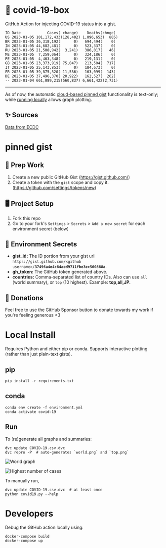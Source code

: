 # 🏥 covid-19-box

GitHub Action for injecting COVID-19 status into a gist.

```
ID Date            Cases( change)    Deaths(chnge)
US 2023-01-05 101,172,433(128,402) 1,096,653(  805)
BR 2023-01-05 36,318,192(      0)   694,494(    0)
IN 2023-01-05 44,682,481(      0)   523,337(    0)
RU 2023-01-05 21,508,942(  3,241)   386,017(   46)
ME 2023-01-05  7,259,064(      0)   324,186(    0)
PE 2023-01-05  4,463,348(      0)   219,131(    0)
GB 2023-01-05 23,373,919( 75,047)   213,504(  717)
IT 2023-01-05 25,143,853(      0)   184,673(    0)
FR 2023-01-05 39,875,320( 11,536)   163,099(  143)
DE 2023-01-05 37,496,370( 20,922)   162,527(  262)
-- 2023-01-04 661,089,215(560,837) 6,661,422(2,731)
```

---

As of now, the automatic [cloud-based pinned gist](#pinned-gist) functionality is text-only;
while [running locally](#local-install) allows graph plotting.

## ✨ Sources

[Data from ECDC](https://www.ecdc.europa.eu/en/publications-data/download-todays-data-geographic-distribution-covid-19-cases-worldwide)

# pinned gist

## 🎒 Prep Work
1. Create a new public GitHub Gist (https://gist.github.com/)
1. Create a token with the `gist` scope and copy it. (https://github.com/settings/tokens/new)

## 🖥 Project Setup
1. Fork this repo
1. Go to your fork's `Settings` > `Secrets` > `Add a new secret` for each environment secret (below)

## 🤫 Environment Secrets
- **gist_id:** The ID portion from your gist url `https://gist.github.com/<github username>/`**`37496a4e4c84aed9711fbe3ec560888a`**.
- **gh_token:** The GitHub token generated above.
- **countries:** Comma-separated list of country IDs. Also can use `all` (world summary), or `top` (10 highest). Example: **top,all,JP**.

## 💸 Donations

Feel free to use the GitHub Sponsor button to donate towards my work if you're feeling generous <3

# Local Install

Requires Python and either pip or conda. Supports interactive plotting (rather than just plain-text gists).

## pip

```
pip install -r requirements.txt
```

## conda

```
conda env create -f environment.yml
conda activate covid-19
```

## Run

To (re)generate all graphs and summaries:

```
dvc update COVID-19.csv.dvc
dvc repro -P  # auto-generates `world.png` and `top.png`
```

![World graph](world.png)

![Highest number of cases](top.png)

To manually run,

```
dvc update COVID-19.csv.dvc  # at least once
python covid19.py --help
```

# Developers

Debug the GitHub action locally using:

```
docker-compose build
docker-compose up
```
